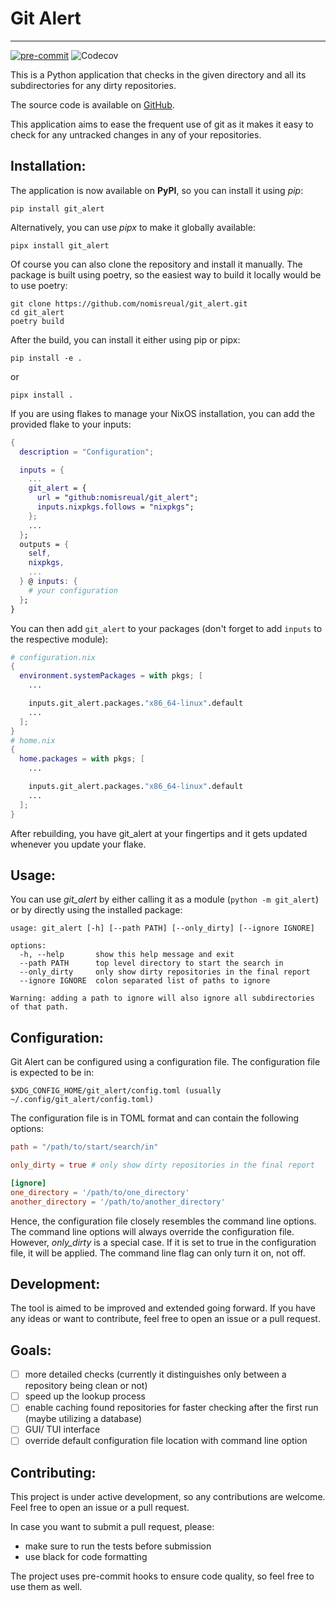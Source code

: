 # Git Alert

<hr>

[![pre-commit](https://img.shields.io/badge/pre--commit-enabled-brightgreen?logo=pre-commit)](https://github.com/pre-commit/pre-commit)
![Codecov](https://img.shields.io/codecov/c/github/nomisreual/git_alert)

This is a Python application that checks in the given directory and all its subdirectories
for any dirty repositories.

The source code is available on [GitHub](https://github.com/nomisreual/git_alert).

This application aims to ease the frequent use of git as it makes it easy to check for any untracked changes in any of your repositories.

## Installation:

The application is now available on **PyPI**, so you can install it using _pip_:

```
pip install git_alert
```

Alternatively, you can use _pipx_ to make it globally available:

```
pipx install git_alert
```

Of course you can also clone the repository and install it manually. The package is built using poetry, so the easiest way to build it locally would be
to use poetry:

```
git clone https://github.com/nomisreual/git_alert.git
cd git_alert
poetry build
```

After the build, you can install it either using pip or pipx:

```
pip install -e .
```

or

```
pipx install .
```

If you are using flakes to manage your NixOS installation, you can add the provided flake to your
inputs:

```nix
{
  description = "Configuration";

  inputs = {
    ...
    git_alert = {
      url = "github:nomisreual/git_alert";
      inputs.nixpkgs.follows = "nixpkgs";
    };
    ...
  };
  outputs = {
    self,
    nixpkgs,
    ...
  } @ inputs: {
    # your configuration
  };
}
```

You can then add `git_alert` to your packages (don't forget to add `inputs` to the respective module):

```nix
# configuration.nix
{
  environment.systemPackages = with pkgs; [
    ...

    inputs.git_alert.packages."x86_64-linux".default
    ...
  ];
}
# home.nix
{
  home.packages = with pkgs; [
    ...

    inputs.git_alert.packages."x86_64-linux".default
    ...
  ];
}
```

After rebuilding, you have git_alert at your fingertips and it gets updated whenever you update your flake.

## Usage:

You can use _git_alert_ by either calling it as a module (`python -m git_alert`) or by directly using the installed package:

```
usage: git_alert [-h] [--path PATH] [--only_dirty] [--ignore IGNORE]

options:
  -h, --help       show this help message and exit
  --path PATH      top level directory to start the search in
  --only_dirty     only show dirty repositories in the final report
  --ignore IGNORE  colon separated list of paths to ignore

Warning: adding a path to ignore will also ignore all subdirectories of that path.
```

## Configuration:

Git Alert can be configured using a configuration file. The configuration file is expected to be in:

```
$XDG_CONFIG_HOME/git_alert/config.toml (usually ~/.config/git_alert/config.toml)
```

The configuration file is in TOML format and can contain the following options:

```toml
path = "/path/to/start/search/in"

only_dirty = true # only show dirty repositories in the final report

[ignore]
one_directory = '/path/to/one_directory'
another_directory = '/path/to/another_directory'
```

Hence, the configuration file closely resembles the command line options. The command line options will always override the configuration file. However,
_only_dirty_ is a special case. If it is set to true in the configuration file, it will be applied. The command line flag can only turn it on, not off.

## Development:

The tool is aimed to be improved and extended going forward. If you have any ideas or want to contribute, feel free to open an issue or a pull request.

## Goals:

- [ ] more detailed checks (currently it distinguishes only between a repository being clean or not)
- [ ] speed up the lookup process
- [ ] enable caching found repositories for faster checking after the first run (maybe utilizing a database)
- [ ] GUI/ TUI interface
- [ ] override default configuration file location with command line option

## Contributing:

This project is under active development, so any contributions are welcome. Feel free to open an issue or a pull request.

In case you want to submit a pull request, please:

- make sure to run the tests before submission
- use black for code formatting

The project uses pre-commit hooks to ensure code quality, so feel free to use them as well.
